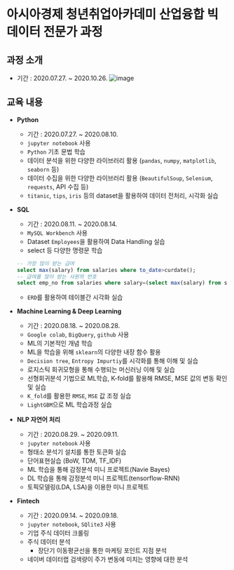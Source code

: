 # 아시아경제 청년취업아카데미 산업융합 빅데이터 전문가 과정
## 과정 소개
- 기간 :  2020.07.27. ~ 2020.10.26.
![image](https://user-images.githubusercontent.com/67505208/93056365-48d34c80-f6a7-11ea-9b44-75af3ee03a6a.png)

## 교육 내용
- __Python__
  + 기간 : 2020.07.27. ~ 2020.08.10.
  + `jupyter notebook` 사용
  + `Python` 기초 문법 학습
  + 데이터 분석을 위한 다양한 라이브러리 활용 (`pandas`, `numpy`, `matplotlib`, `seaborn` 등)
  + 데이터 수집을 위한 다양한 라이브러리 활용 (`BeautifulSoup`, `Selenium`, `requests`, API 수집 등)
  + `titanic`, `tips`, `iris` 등의 dataset을 활용하여 데이터 전처리, 시각화 실습  
    
    
- __SQL__
  - 기간 : 2020.08.11. ~ 2020.08.14.
  - `MySQL Workbench` 사용
  - Dataset `Employees`을 활용하여 Data Handling 실습
  - select 등 다양한 명령문 학습
  ```sql
  -- 가장 많이 받는 급여
  select max(salary) from salaries where to_date>curdate();
  -- 급여를 많이 받는 사원의 번호
  select emp_no from salaries where salary=(select max(salary) from salaries) and to_date>curdate();
  ```
  - `ERD`를 활용하여 테이블간 시각화 실습  
    
    
- __Machine Learning & Deep Learning__
  - 기간 : 2020.08.18. ~ 2020.08.28.
  - `Google colab`, `BigQuery`, `github` 사용
  - ML의 기본적인 개념 학습
  - ML을 학습을 위해 `sklearn`의 다양한 내장 함수 활용
  - `Decision tree`, `Entropy Impurtiy`를 시각화를 통해 이해 및 실습
  - 로지스틱 회귀모형을 통해 수행되는 머신러닝 이해 및 실습
  - 선형회귀분석 기법으로 ML학습, K-fold를 활용해 RMSE, MSE 값의 변동 확인 및 실습
  - `K_fold`를 활용한 `RMSE`, `MSE` 값 조정 실습
  - `LightGBM`으로 ML 학습과정 실습  
  
    
- __NLP 자연어 처리__
  - 기간 : 2020.08.29. ~ 2020.09.11.
  - `jupyter notebook` 사용
  - 형태소 분석기 설치를 통한 토큰화 실습
  - 단어표현실습 (BoW, TDM, TF_IDF)
  - ML 학습을 통해 감정분석 미니 프로젝트(Navie Bayes)
  - DL 학습을 통해 감정분석 미니 프로젝트(tensorflow-RNN)
  - 토픽모델링(LDA, LSA)을 이용한 미니 프로젝트
  
- __Fintech__
  - 기간 : 2020.09.14. ~ 2020.09.18.
  - `jupyter notebook`, `SQlite3` 사용
  - 기업 주식 데이터 크롤링
  - 주식 데이터 분석
    - 장단기 이동평균선을 통한 마케팅 포인트 지점 분석
  - 네이버 데이터랩 검색량이 주가 변동에 미치는 영향에 대한 분석

